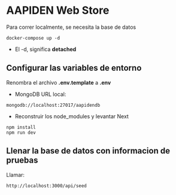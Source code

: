 # AAPIDEN Web Store
Para correr localmente, se necesita la base de datos
```
docker-compose up -d
```

* El -d, significa __detached__

## Configurar las variables de entorno
Renombra el archivo __.env.template__ a __.env__

* MongoDB URL local:
```
mongodb://localhost:27017/aapidendb
```

* Reconstruir los node_modules y levantar Next
```
npm install
npm run dev
```

## Llenar la base de datos con informacion de pruebas

Llamar:
```
http://localhost:3000/api/seed
```


